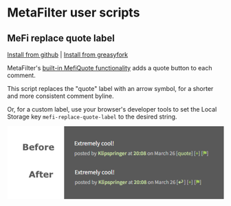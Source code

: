 # MetaFilter user scripts

## MeFi replace quote label

[Install from github](https://raw.githubusercontent.com/klipspringr/mefi-userscripts/main/mefi-replace-quote-label.user.js) | [Install from greasyfork](https://greasyfork.org/en/scripts/531115-mefi-replace-quote-label)

MetaFilter's [built-in MefiQuote functionality](https://metatalk.metafilter.com/26605/Better-MetaFiltering-through-scripting) adds a quote button to each comment.

This script replaces the "quote" label with an arrow symbol, for a shorter and more consistent comment byline.

Or, for a custom label, use your browser's developer tools to set the Local Storage key `mefi-replace-quote-label` to the desired string.

![MeFi replace quote label example](assets/mefi-replace-quote-label.png)
